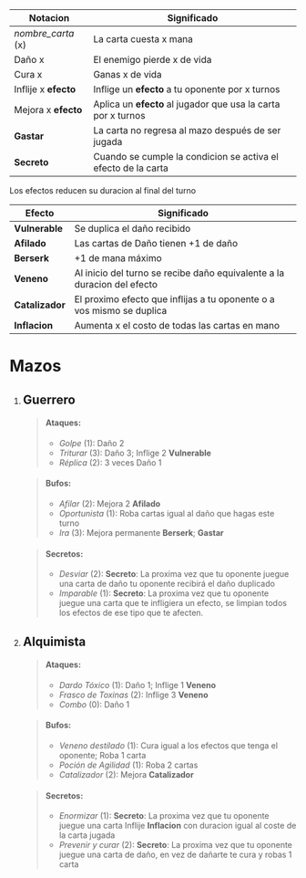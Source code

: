 
|Notacion|Significado|
|--------|--------|
|    *nombre_carta* (x)    |    La carta cuesta x mana    |
|    Daño x   |    El enemigo pierde x de vida    |
|    Cura x   |    Ganas x de vida    |
|    Inflije x **efecto**   |    Inflige un **efecto** a tu oponente por x turnos   |
|    Mejora x **efecto**   |    Aplica un **efecto** al jugador que usa la carta por x turnos   |
|    **Gastar**  |    La carta no regresa al mazo después de ser jugada    |
|**Secreto**| Cuando se cumple la condicion se activa el efecto de la carta |

Los efectos reducen su duracion al final del turno

|Efecto|Significado|
|--------|--------|
|    **Vulnerable**   |    Se duplica el daño recibido    |
|   **Afilado**  |    Las cartas de Daño tienen +1 de daño   |
|   **Berserk** |   +1 de mana máximo     |
|    **Veneno**   |   Al inicio del turno se recibe daño equivalente a la duracion del efecto    |
 |**Catalizador**|El proximo efecto que inflijas a tu oponente o a vos mismo se duplica|
 |   **Inflacion** |   Aumenta x el costo de todas las cartas en mano     |

# Mazos
1) ## Guerrero
	>#### Ataques:
	>-  *Golpe* (1): Daño 2
	>-  *Triturar* (3): Daño 3; Inflige 2 **Vulnerable**
	>-  *Réplica* (2): 3 veces Daño 1

	>#### Bufos:
	>- *Afilar* (2): Mejora 2 **Afilado**
	>- *Oportunista* (1): Roba cartas igual al daño que hagas este turno
	>- *Ira* (3): Mejora permanente **Berserk**; **Gastar**

	>#### Secretos:
	>- *Desviar* (2): **Secreto**: La proxima vez que tu oponente juegue una carta de daño tu oponente recibirá el daño duplicado
	>- *Imparable* (1): **Secreto**: La proxima vez que tu oponente juegue una carta que te infligiera un efecto, se limpian todos los efectos de ese tipo que te afecten. 

2) ## Alquimista
	>#### Ataques:
	>-  *Dardo Tóxico* (1): Daño 1; Inflige 1 **Veneno**
	>-  *Frasco de Toxinas* (2): Inflige 3 **Veneno**
	>-  *Combo* (0): Daño 1

	>#### Bufos:
	>- *Veneno destilado* (1): Cura igual a los efectos que tenga el oponente; Roba 1 carta
	>- *Poción de Agilidad* (1): Roba 2 cartas
	>- *Catalizador* (2): Mejora **Catalizador**

	>#### Secretos:
	>- *Enormizar* (1): **Secreto**: La proxima vez que tu oponente juegue una carta Inflije **Inflacion** con duracion igual al coste de la carta jugada
	>- *Prevenir y curar* (2): **Secreto**: La proxima vez que tu oponente juegue una carta de daño, en vez de dañarte te cura y robas 1 carta